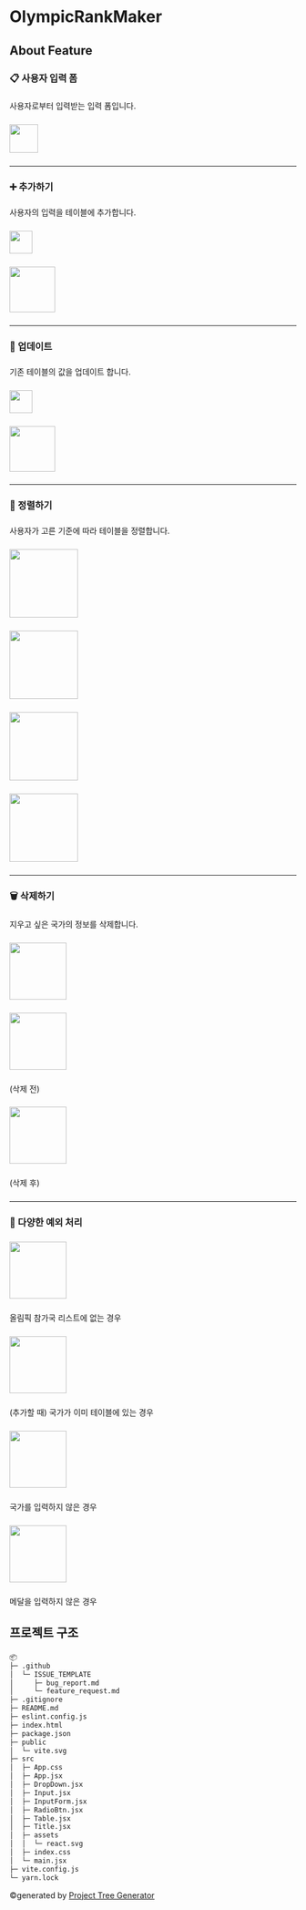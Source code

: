<h1 align="left">OlympicRankMaker</h1>

###

<h2 align="left">About Feature</h2>

###

<h3 align="left">📋 사용자 입력 폼</h3>

###

<p align="left">사용자로부터 입력받는 입력 폼입니다.</p>

###

<div align="left">
  <img height="50" src="https://github.com/user-attachments/assets/5538dc6a-21b9-49ee-a1bc-4c2177a35179"  />
</div>

###

---

<h3 align="left">➕ 추가하기</h3>

###

<p align="left">사용자의 입력을 테이블에 추가합니다.</p>

###

<div align="left">
  <img height="40" src="https://github.com/user-attachments/assets/e73aa30c-1238-4a26-8a68-89d92ac1bfc2"  />
</div>

###

<div align="left">
  <img height="80" src="https://github.com/user-attachments/assets/cda8f389-1f1c-43cf-8533-cb8b2baa6671"  />
</div>

###

---

<h3 align="left">🔄 업데이트</h3>

###

<p align="left">기존 테이블의 값을 업데이트 합니다.</p>

###

<div align="left">
  <img height="40" src="https://github.com/user-attachments/assets/2f09803d-2c5f-4226-a62a-7a0e88db1570"  />
</div>

###

<div align="left">
  <img height="80" src="https://github.com/user-attachments/assets/6b44419a-5d1e-46c0-a814-72f35f3a51fa"  />
</div>

###

---

<h3 align="left">🧹 정렬하기</h3>

###

<p align="left">사용자가 고른 기준에 따라 테이블을 정렬합니다.</p>

###

<div align="left">
  <img height="120" src="https://github.com/user-attachments/assets/95affae1-e093-4f84-b711-9b6de93ec29b"  />
</div>

###

<div align="left">
  <img height="120" src="https://github.com/user-attachments/assets/ad50684a-a081-4c0f-bdfe-8c865b04650a"  />
</div>

###

<div align="left">
  <img height="120" src="https://github.com/user-attachments/assets/083e754b-23b5-4dbc-8aec-9e625d498d35"  />
</div>

###

<div align="left">
  <img height="120" src="https://github.com/user-attachments/assets/584eb9f3-4592-4c61-bebc-1a2aab4d4d28"  />
</div>

###

---

<h3 align="left">🗑️ 삭제하기</h3>

###

<p align="left">지우고 싶은 국가의 정보를 삭제합니다.</p>

###

<div align="left">
  <img height="100" src="https://github.com/user-attachments/assets/4e7eaaa0-8b85-4f13-9f7a-e469d2ba263e"  />
</div>

###

<div align="left">
  <img height="100" src="https://github.com/user-attachments/assets/618f9659-a76e-4b19-b613-25518d5e3e2c"  />
</div>

###

<p align="left">(삭제 전)</p>

###

<div align="left">
  <img height="100" src="https://github.com/user-attachments/assets/ffb28908-4809-4423-8d91-10b4ef12b7ce"  />
</div>

###

<p align="left">(삭제 후)</p>

###

---

<h3 align="left">🤔 다양한 예외 처리</h3>

###

<div align="left">
  <img height="100" src="https://github.com/user-attachments/assets/3369ce33-8220-49a0-bd9f-b041a4c7c647"  />
</div>

###

<p align="left">올림픽 참가국 리스트에 없는 경우</p>

###

<div align="left">
  <img height="100" src="https://github.com/user-attachments/assets/79f8e451-a359-497e-b0b5-9fcd71ba27b1"  />
</div>

###

<p align="left">(추가할 때) 국가가 이미 테이블에 있는 경우</p>

###

<div align="left">
  <img height="100" src="https://github.com/user-attachments/assets/336e1f72-1673-49c1-a2cc-c4d613216229"  />
</div>

###

<p align="left">국가를 입력하지 않은 경우</p>

###

<div align="left">
  <img height="100" src="https://github.com/user-attachments/assets/fb237b6e-5d99-4824-8080-b577acdbd19d"  />
</div>

###

<p align="left">메달을 입력하지 않은 경우</p>

###

<h2 align="left">프로젝트 구조</h2>

###

```markdown
📦 
├─ .github
│  └─ ISSUE_TEMPLATE
│     ├─ bug_report.md
│     └─ feature_request.md
├─ .gitignore
├─ README.md
├─ eslint.config.js
├─ index.html
├─ package.json
├─ public
│  └─ vite.svg
├─ src
│  ├─ App.css
│  ├─ App.jsx
│  ├─ DropDown.jsx
│  ├─ Input.jsx
│  ├─ InputForm.jsx
│  ├─ RadioBtn.jsx
│  ├─ Table.jsx
│  ├─ Title.jsx
│  ├─ assets
│  │  └─ react.svg
│  ├─ index.css
│  └─ main.jsx
├─ vite.config.js
└─ yarn.lock
```
©generated by [Project Tree Generator](https://woochanleee.github.io/project-tree-generator)
  

###
